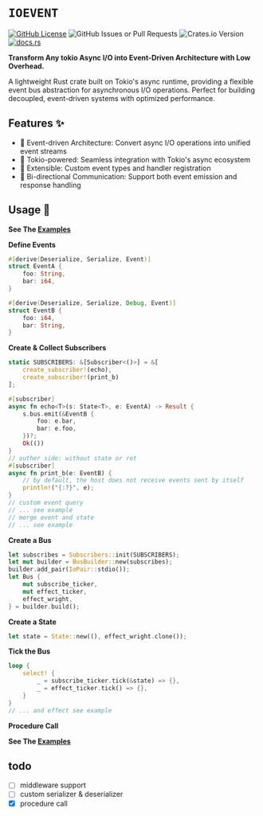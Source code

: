 # `IOEVENT`

[![GitHub License](https://img.shields.io/github/license/BERADQ/ioevent)](https://github.com/BERADQ/ioevent/blob/main/LICENSE)
![GitHub Issues or Pull Requests](https://img.shields.io/github/issues/BERADQ/ioevent)
![Crates.io Version](https://img.shields.io/crates/v/ioevent)
[![docs.rs](https://img.shields.io/docsrs/ioevent)](https://docs.rs/ioevent/latest/ioevent)

**Transform Any tokio Async I/O into Event-Driven Architecture with Low Overhead.**

A lightweight Rust crate built on Tokio's async runtime, providing a flexible event bus abstraction for asynchronous I/O operations. Perfect for building decoupled, event-driven systems with optimized performance.

## Features ✨
- 🚀 Event-driven Architecture: Convert async I/O operations into unified event streams
- 🔗 Tokio-powered: Seamless integration with Tokio's async ecosystem
- 🧩 Extensible: Custom event types and handler registration
- 🔄 Bi-directional Communication: Support both event emission and response handling

## Usage 🚀

**See The [Examples](https://github.com/BERADQ/ioevent/tree/main/examples)**

**Define Events**
```rust
#[derive(Deserialize, Serialize, Event)]
struct EventA {
    foo: String,
    bar: i64,
}

#[derive(Deserialize, Serialize, Debug, Event)]
struct EventB {
    foo: i64,
    bar: String,
}
```

**Create & Collect Subscribers**
```rust
static SUBSCRIBERS: &[Subscriber<()>] = &[
    create_subscriber!(echo),
    create_subscriber!(print_b)
];

#[subscriber]
async fn echo<T>(s: State<T>, e: EventA) -> Result {
    s.bus.emit(&EventB {
        foo: e.bar,
        bar: e.foo,
    })?;
    Ok(())
}
// outher side: without state or ret
#[subscriber]
async fn print_b(e: EventB) {
    // by default, the host does not receive events sent by itself
    println!("{:?}", e);
}
// custom event query
// ... see example
// merge event and state
// ... see example
```

**Create a Bus**
```rust
let subscribes = Subscribers::init(SUBSCRIBERS);
let mut builder = BusBuilder::new(subscribes);
builder.add_pair(IoPair::stdio());
let Bus {
    mut subscribe_ticker,
    mut effect_ticker,
    effect_wright,
} = builder.build();
```

**Create a State**
```rust
let state = State::new((), effect_wright.clone());
```

**Tick the Bus**
```rust
loop {
    select! {
        _ = subscribe_ticker.tick(&state) => {},
        _ = effect_ticker.tick() => {},
    }
}
// ... and effect see example
```

**Procedure Call**

**See The [Examples](https://github.com/BERADQ/ioevent/tree/main/examples/rpc)**

## todo
- [ ] middleware support
- [ ] custom serializer & deserializer
- [x] procedure call
